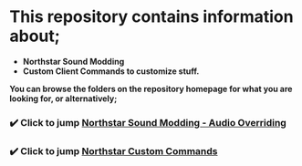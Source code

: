 # This repository contains information about;
* **Northstar Sound Modding**
* **Custom Client Commands to customize stuff.**


**You can browse the folders on the repository homepage for what you are looking for, or alternatively;**
### ✔️ Click to jump **[Northstar Sound Modding - Audio Overriding](https://github.com/rwynx/audio-overriding-northstar/blob/main/Audio%20Overriding%20-%20Northstar/Audio%20Overriding%20(Sound%20Mods).md)**

### ✔️ Click to jump **[Northstar Custom Commands](https://github.com/rwynx/audio-overriding-northstar/blob/main/Northstar%20Commands/Northstar%20Commands.md)**

